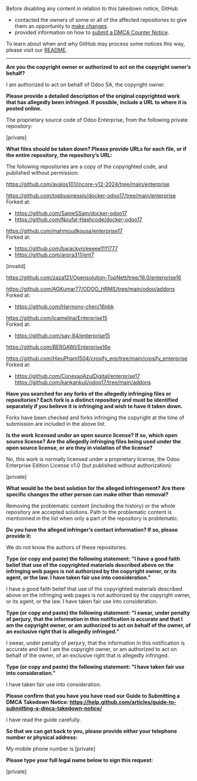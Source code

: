 Before disabling any content in relation to this takedown notice, GitHub
- contacted the owners of some or all of the affected repositories to give them an opportunity to [make changes](https://docs.github.com/en/github/site-policy/dmca-takedown-policy#a-how-does-this-actually-work).
- provided information on how to [submit a DMCA Counter Notice](https://docs.github.com/en/articles/guide-to-submitting-a-dmca-counter-notice).

To learn about when and why GitHub may process some notices this way, please visit our [README](https://github.com/github/dmca/blob/master/README.md#anatomy-of-a-takedown-notice).

---

**Are you the copyright owner or authorized to act on the copyright owner’s behalf?**

I am authorized to act on behalf of Odoo SA, the copyright owner.

**Please provide a detailed description of the original copyrighted work that has allegedly been infringed. If possible, include a URL to where it is posted online.**

The proprietary source code of Odoo Enterprise, from the following
private repository:

[private]

**What files should be taken down? Please provide URLs for each file, or if the entire repository, the repository’s URL:**

The following repositories are a copy of the copyrighted code, and published
without permission:

https://github.com/avalos101/incore-v12-2024/tree/main/enterprise

https://github.com/topbusinessio/docker-odoo17/tree/main/enterprise  
Forked at:  
- https://github.com/SameSSam/docker-odoo17  
- https://github.com/Noufal-Hashcode/docker-odoo17 

https://github.com/mahmoudkousa/enterprise17  
Forked at:  
- https://github.com/barackvn/eeeee1111777  
- https://github.com/arpra311/ent7

[invalid]

https://github.com/zaza121/Opensolution-TopNett/tree/16.0/enterprise16

https://github.com/AGKumar77/ODOO_HRMS/tree/main/odoo/addons  
Forked at:  
- https://github.com/Harmony-chen/16nbk

https://github.com/jcamelina/Enterprise15  
Forked at:  
- https://github.com/say-84/enterprise15

https://github.com/BERGAWI/Enterprise16e

https://github.com/HieuPham1504/crosify_erp/tree/main/crosify_enterprise
Forked at:  
- https://github.com/ConexaoAzulDigital/enterprise17  
https://github.com/kankankuli/odoo17/tree/main/addons


**Have you searched for any forks of the allegedly infringing files or repositories? Each fork is a distinct repository and must be identified separately if you believe it is infringing and wish to have it taken down.**

Forks have been checked and forks infringing the copyright at the time of submission are included in the above list.

**Is the work licensed under an open source license? If so, which open source license? Are the allegedly infringing files being used under the open source license, or are they in violation of the license?**

No, this work is normally licensed under a proprietary license, the Odoo Enterprise Edition License v1.0 (but published without authorization):

[private]

**What would be the best solution for the alleged infringement? Are there specific changes the other person can make other than removal?**

Removing the problematic content (including the history) or the whole repository are accepted solutions. Path to the problematic content is mentionned in the 
list when only a part of the repository is problematic.

**Do you have the alleged infringer’s contact information? If so, please provide it:**

We do not know the authors of these repositories.

**Type (or copy and paste) the following statement: "I have a good faith belief that use of the copyrighted materials described above on the infringing web pages is not authorized by the copyright owner, or its agent, or the law. I have taken fair use into consideration."**

I have a good faith belief that use of the copyrighted materials described above on the infringing web pages is not authorized by the copyright owner, or its agent, or the law. I have taken fair use into consideration.

**Type (or copy and paste) the following statement: "I swear, under penalty of perjury, that the information in this notification is accurate and that I am the copyright owner, or am authorized to act on behalf of the owner, of an exclusive right that is allegedly infringed."**

I swear, under penalty of perjury, that the information in this notification is accurate and that I am the copyright owner, or am authorized to act on behalf of the owner, of an exclusive right that is allegedly infringed.

**Type (or copy and paste) the following statement: "I have taken fair use into consideration."**

I have taken fair use into consideration.

**Please confirm that you have you have read our Guide to Submitting a DMCA Takedown Notice: https://help.github.com/articles/guide-to-submitting-a-dmca-takedown-notice/**

I have read the guide carefully.

**So that we can get back to you, please provide either your telephone number or physical address:**

My mobile phone number is [private]

**Please type your full legal name below to sign this request:**

[private]
